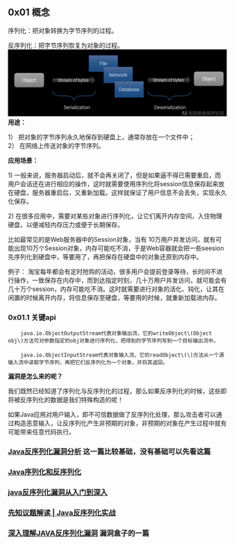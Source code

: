 ## 0x01 概念

序列化：把对象转换为字节序列的过程。

反序列化：把字节序列恢复为对象的过程。![](/assets/反序列化概念.png)**用途：**

1） 把对象的字节序列永久地保存到硬盘上，通常存放在一个文件中；  
2） 在网络上传送对象的字节序列。

**应用场景：**

1\) 一般来说，服务器启动后，就不会再关闭了，但是如果逼不得已需要重启，而用户会话还在进行相应的操作，这时就需要使用序列化将session信息保存起来放在硬盘，服务器重启后，又重新加载。这样就保证了用户信息不会丢失，实现永久化保存。

2\) 在很多应用中，需要对某些对象进行序列化，让它们离开内存空间，入住物理硬盘，以便减轻内存压力或便于长期保存。

比如最常见的是Web服务器中的Session对象，当有 10万用户并发访问，就有可能出现10万个Session对象，内存可能吃不消，于是Web容器就会把一些seesion先序列化到硬盘中，等要用了，再把保存在硬盘中的对象还原到内存中。

例子： 淘宝每年都会有定时抢购的活动，很多用户会提前登录等待，长时间不进行操作，一致保存在内存中，而到达指定时刻，几十万用户并发访问，就可能会有几十万个session，内存可能吃不消。这时就需要进行对象的活化、钝化，让其在闲置的时候离开内存，将信息保存至硬盘，等要用的时候，就重新加载进内存。

### 0x01.1 关键api

```
    java.io.ObjectOutputStream代表对象输出流，它的writeObject\(Object obj\)方法可对参数指定的obj对象进行序列化，把得到的字节序列写到一个目标输出流中。

    java.io.ObjectInputStream代表对象输入流，它的readObject\(\)方法从一个源输入流中读取字节序列，再把它们反序列化为一个对象，并将其返回。
```

**漏洞是怎么来的呢？**

我们既然已经知道了序列化与反序列化的过程，那么如果反序列化的时候，这些即将被反序列化的数据是我们特殊构造的呢！

如果Java应用对用户输入，即不可信数据做了反序列化处理，那么攻击者可以通过构造恶意输入，让反序列化产生非预期的对象，非预期的对象在产生过程中就有可能带来任意代码执行。

### [Java反序列化漏洞分析](https://xz.aliyun.com/t/136)     这一篇比较基础，没有基础可以先看这篇

### [Java序列化和反序列化](https://xz.aliyun.com/t/1825)

### [java反序列化漏洞从入门到深入](https://xz.aliyun.com/t/2041#toc-6)

### [先知议题解读 \| Java反序列化实战](https://www.anquanke.com/post/id/148593)

### [深入理解JAVA反序列化漏洞](https://www.vulbox.com/knowledge/detail/?id=11)   漏洞盒子的一篇



